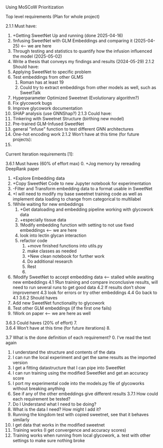 Using MoSCoW Prioritization

Top level requirements (Plan for whole project)

2.1.1 Must have:
1.	+Getting SweetNet Up and running (done 2025-04-16)
2.	!Infusing SweetNet with GLM Embeddings and comparing it (2025-04-25) <-- we are here
3.	Through testing and statistics to quantify how the infusion influenced the model (2025-05-02)
4.	Write a thesis that conveys my findings and results (2024-05-29)
2.1.2 Should have:
5.	Applying SweetNet to specific problem 
6.	Test embeddings from other GLMS
    1. Roman has at least 19
    2. Could try to extract embeddings from other models as well, such as SweetTalk
7.	Hyperparameter Optimized Sweetnet (Evolutionary algorithm?)
8.	Fix glycowork bugs
9.	Improve glycowork documentation
10. SHAP analysis (use GNNShap?)
2.1.3 Could have:
10.	Tinkering with Sweetnet Structure (birthing new model)
11. Pre-trained GLM-Infused SweetNet
12. general "infuse" function to test different GNN architectures
13. One-hot encoding work
2.1.2 Won’t have at this time (for future projects):
1.	



Current Iteration requirements [1]:

3.6.1 Must haves (60% of effort max)
0.	+Jog memory by rereading DeepRank paper
1.	+Explore Embedding data
2.	+Copy SweetNet Code to new Jupyter notebook for experimentation
3.	-Filter and Transform embedding data to a format usable in SweetNet
99. +I will need to modify my base sweetnet training code as well as implement data loading to change from categorical to multilabel
100. !While waiting for new embeddings
     1.   +Get dataloading and embedding pipeline working with glycowork data
     2.   +especially tissue data
     3.   !Modify embedding function with setting to not use fixed embeddings <-- we are here
     4.   look into lectin glycan interaction
     5.   refactor code
          1.   +move finished functions into utils.py
          2.   make classes as needed
          3.   +New clean notebook for further work
          4.   Do additional research
          5.   Rest
          6.   
4.	!Modify SweetNet to accept embedding data <-- stalled while awaiting new embeddings
    4.1	!Run training and compare
        inconclusive results, will need to run  several runs to get good data
    4.2	If results don’t show improvement 
    4.3 look for errors or try other embeddings
    4.4 Go back to 4.1
3.6.2 Should haves
5.	Add new SweetNet functionality to glycowork 
6.	Test other GLM embeddings (if the first one fails)
7.  !Work on paper <-- we are here as well

3.6.3 Could haves (20% of effort)
7.	
3.6.4 Won’t have at this time (for future iterations)
8.	


3.7 What is the done definition of each requirement? 
0.	I’ve read the text again
1.	I understand the structure and contents of the data
2.	I can run the local experiment and get the same results as the imported version
3.	I get a fitting datastructure that I can pipe into SweetNet
4.	I can run training using the modified SweetNet and get an accuracy score
5.	I port my experimental code into the models.py file of glycoworks without breaking anything
6.	See if any of the other embeddings give different results
3.7.1 How could each requirement be tested?
0.	Do I Understand what I need to be doing?
1.	What is the data I need? How might I add it?
2.	Running the kingdom test with copied sweetnet, see that it behaves similarly
3.	I get data that works in the modified sweetnet
4.	Training works (I get convergence and accuracy scores)
5.	Training works when running from local glycowork, 
a.	test with other settings to make sure nothing broke

